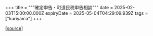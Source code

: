 +++
title = """確定申告・町道民税申告相談"""
date = 2025-02-03T15:00:00.000Z
expiryDate = 2025-05-04T04:29:09.939Z
tags = ["kuriyama"]
+++


[[source]](https://www.town.kuriyama.hokkaido.jp/soshiki/33/918.html)
